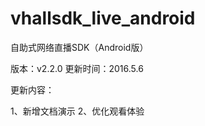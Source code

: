 # vhallsdk_live_android
自助式网络直播SDK（Android版）

版本：v2.2.0  更新时间：2016.5.6

更新内容：

   1、新增文档演示
   2、优化观看体验
